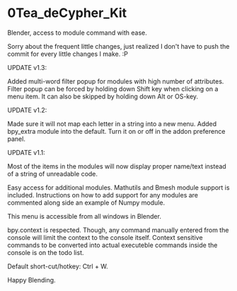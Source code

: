 # 0Tea_deCypher_Kit
Blender, access to module command with ease.

Sorry about the frequent little changes, just realized I don't have to push the commit for every little changes I make. :P

UPDATE v1.3:

  Added multi-word filter popup for modules with high number of attributes.
  Filter popup can be forced by holding down Shift key when clicking on a menu item.
  It can also be skipped by holding down Alt or OS-key.


UPDATE v1.2:

  Made sure it will not map each letter in a string into a new menu.
  Added bpy_extra module into the default.  Turn it on or off in the addon preference panel.


UPDATE v1.1:

  Most of the items in the modules will now display proper name/text instead of a string of unreadable code.


Easy access for additional modules.  Mathutils and Bmesh module support is included.  Instructions on how to add support for any modules are commented along side an example of Numpy module.

This menu is accessible from all windows in Blender.

bpy.context is respected.
Though, any command manually entered from the console will limit the context to the console itself.
Context sensitive commands to be converted into actual executeble commands inside the console is on the todo list.

Default short-cut/hotkey:  Ctrl + W.

Happy Blending.
